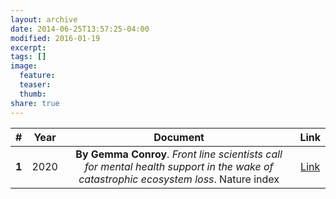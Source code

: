 ```yaml
---
layout: archive
date: 2014-06-25T13:57:25-04:00
modified: 2016-01-19
excerpt:
tags: []
image:
  feature:
  teaser:
  thumb:
share: true
---
```


| # | Year | Document | Link |
|:-:|:-:|:-:|:-:|
| **1** | 2020 | **By Gemma Conroy**. *Front line scientists call for mental health support in the wake of catastrophic ecosystem loss*. Nature index | [Link](https://www.natureindex.com/news-blog/more-help-needed-for-scientists-on-the-front-line-of-ecosystem-loss) |
